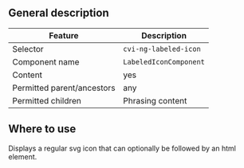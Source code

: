 ## General description

| Feature                    | Description                                                          |
| -------------------------- | -------------------------------------------------------------------- |
| Selector                   | `cvi-ng-labeled-icon`                                              |
| Component name             | `LabeledIconComponent`                                               |
| Content                    | yes                                                                  |
| Permitted parent/ancestors | any                                                                  |
| Permitted children         | Phrasing content                                                     |

## Where to use

Displays a regular svg icon that can optionally be followed by an html element.
